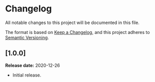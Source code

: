 Changelog
====================================================================================================
All notable changes to this project will be documented in this file.

The format is based on [Keep a Changelog][1],
and this project adheres to [Semantic Versioning][2].

[1.0.0]
----------------------------------------------------------------------------------------------------
**Release date:** 2020-12-26

- Initial release.  



[1]: <https://keepachangelog.com/en/1.0.0/>
[2]: <https://semver.org/spec/v2.0.0.htm>